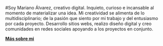#Soy Mariano Álvarez, creativo digital. Inquieto, curioso e incansable al momento de materializar una idea. Mi creatividad se alimenta de lo multidisciplinario; de la pasión que siento por mi trabajo y del entusiasmo por cada proyecto. Desarrollo sitios webs, realizo diseño digital y creo comunidades en redes sociales apoyando a los proyectos en conjunto.

<strong><a href="https://creativoma.com/sobre-mi/">Más sobre mi</a></strong>
